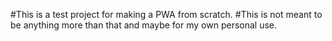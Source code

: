 #This is a test project for making a PWA from scratch.
#This is not meant to be anything more than that and maybe for my own personal use.


